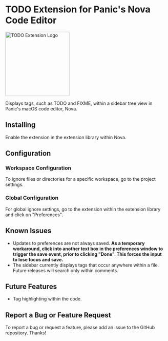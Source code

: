 # TODO Extension for Panic's Nova Code Editor

<img src="https://user-images.githubusercontent.com/48892071/98032424-ffb79300-1de1-11eb-8d3c-b016df4ffde6.png" width="200" alt="TODO Extension Logo">

Displays tags, such as TODO and FIXME, within a sidebar tree view in Panic's macOS code editor, Nova.

## Installing

Enable the extension in the extension library within Nova.

## Configuration

### Workspace Configuration
To ignore files or directories for a specific workspace, go to the project settings.

### Global Configuration
For global ignore settings, go to the extension within the extension library and click on "Preferences".

## Known Issues

* Updates to preferences are not always saved. **As a temporary workaround, click into another text box in the preferences window to trigger the save event, prior to clicking "Done". This forces the input to lose focus and save.**
* The sidebar currently displays tags that occur anywhere within a file. Future releases will search only within comments.

## Future Features

* Tag highlighting within the code.

## Report a Bug or Feature Request

To report a bug or request a feature, please add an issue to the GitHub repository. Thanks!
